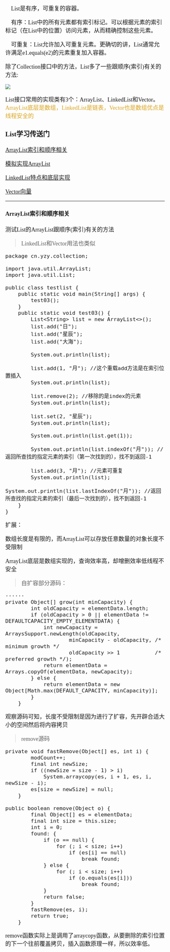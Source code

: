 <font size = 4 face = "黑体">

&emsp;List是有序，可重复的容器。<p>
&emsp;有序：List中的所有元素都有索引标记。可以根据元素的索引标记（在List中的位置）访问元素，从而精确控制这些元素。</p><p>
&emsp;可重复：List允许加入可重复元素。更确切的讲，List通常允许满足e1.equals(e2)的元素重复加入容器。</p>


除了Collection接口中的方法，List多了一些跟顺序(索引)有关的方法:
 
<img src = "https://img-blog.csdnimg.cn/20200715113153660.png?">


List接口常用的实现类有3个：ArrayList、LinkedList和Vector。
<font color = #DAA520>ArrayList底层是数组，LinkedList是链表，Vector也是数组优点是线程安全的</font>



### List学习传送门

<a href = "#ArrayList">ArrayList索引和顺序相关</a>

<a href = "https://blog.csdn.net/qq_43808700/article/details/107394115?utm_source=app">模拟实现ArrayList</a>

<a href = "https://blog.csdn.net/qq_43808700/article/details/107405736?utm_source=app">LinkedList特点和底层实现</a>

<a href = "https://blog.csdn.net/qq_43808700/article/details/107405750?utm_source=app">Vector向量</a>


---


<a id = "ArrayList">

#### ArrayList索引和顺序相关


测试List的ArrayList跟顺序(索引)有关的方法
> LinkedList和Vector用法也类似

```
package cn.yzy.collection;

import java.util.ArrayList;
import java.util.List;

public class testlist {
	public static void main(String[] args) {
		test03();
	}
	public static void test03() {
		List<String> list = new ArrayList<>();
		list.add("日");
		list.add("星辰");
		list.add("大海");
		
		System.out.println(list);
		
		list.add(1, "月"); //这个重载add方法是在索引位置插入
		System.out.println(list);
		
		list.remove(2); //移除的是index的元素
		System.out.println(list);
		
		list.set(2, "星辰");
		System.out.println(list);
		
		System.out.println(list.get(1));
		
		System.out.println(list.indexOf("月")); //返回所查找的指定元素的索引（第一次找到的），找不到返回-1
		
		list.add(3, "月"); //元素可重复
		System.out.println(list);
		System.out.println(list.lastIndexOf("月")); //返回所查找的指定元素的索引（最后一次找到的），找不到返回-1
	}
}
```


扩展：

数组长度是有限的，而ArrayList可以存放任意数量的对象长度不受限制

ArrayList底层是数组实现的，查询效率高，却增删效率低线程不安全


> 自扩容部分源码：

```
······
private Object[] grow(int minCapacity) {
        int oldCapacity = elementData.length;
        if (oldCapacity > 0 || elementData != DEFAULTCAPACITY_EMPTY_ELEMENTDATA) {
            int newCapacity = ArraysSupport.newLength(oldCapacity,
                    minCapacity - oldCapacity, /* minimum growth */
                    oldCapacity >> 1           /* preferred growth */);
            return elementData = Arrays.copyOf(elementData, newCapacity);
        } else {
            return elementData = new Object[Math.max(DEFAULT_CAPACITY, minCapacity)];
        }
    }
```
观察源码可知，长度不受限制是因为进行了扩容，先开辟合适大小的空间然后将内容拷贝



> remove源码

```
private void fastRemove(Object[] es, int i) {
        modCount++;
        final int newSize;
        if ((newSize = size - 1) > i)
            System.arraycopy(es, i + 1, es, i, newSize - i);
        es[size = newSize] = null;
    }
    
public boolean remove(Object o) {
        final Object[] es = elementData;
        final int size = this.size;
        int i = 0;
        found: {
            if (o == null) {
                for (; i < size; i++)
                    if (es[i] == null)
                        break found;
            } else {
                for (; i < size; i++)
                    if (o.equals(es[i]))
                        break found;
            }
            return false;
        }
        fastRemove(es, i);
        return true;
    }
```

remove函数实际上是调用了arraycopy函数，从要删除的索引位置的下一个往前覆盖拷贝，插入函数原理一样，所以效率低。

</font>